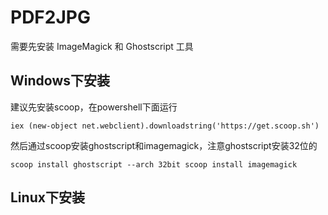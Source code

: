 # PDF2JPG

需要先安装 ImageMagick 和 Ghostscript 工具

## Windows下安装
建议先安装scoop，在powershell下面运行

``
iex (new-object net.webclient).downloadstring('https://get.scoop.sh')
``

然后通过scoop安装ghostscript和imagemagick，注意ghostscript安装32位的

``
scoop install ghostscript --arch 32bit
scoop install imagemagick
``

## Linux下安装
